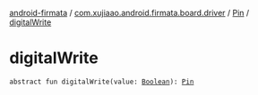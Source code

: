 [android-firmata](../../index.md) / [com.xujiaao.android.firmata.board.driver](../index.md) / [Pin](index.md) / [digitalWrite](./digital-write.md)

# digitalWrite

`abstract fun digitalWrite(value: `[`Boolean`](https://kotlinlang.org/api/latest/jvm/stdlib/kotlin/-boolean/index.html)`): `[`Pin`](index.md)